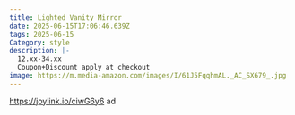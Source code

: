 ```yaml
---
title: Lighted Vanity Mirror
date: 2025-06-15T17:06:46.639Z
tags: 2025-06-15
Category: style
description: |-
  12.xx-34.xx
  Coupon+Discount apply at checkout
image: https://m.media-amazon.com/images/I/61J5FqqhmAL._AC_SX679_.jpg
---
```

https://joylink.io/ciwG6y6  ad